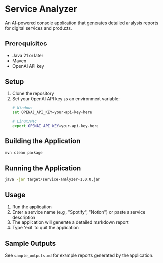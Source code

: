 # Service Analyzer

An AI-powered console application that generates detailed analysis reports for digital services and products.

## Prerequisites

- Java 21 or later
- Maven
- OpenAI API key

## Setup

1. Clone the repository
2. Set your OpenAI API key as an environment variable:
   ```bash
   # Windows
   set OPENAI_API_KEY=your-api-key-here
   
   # Linux/Mac
   export OPENAI_API_KEY=your-api-key-here
   ```

## Building the Application

```bash
mvn clean package
```

## Running the Application

```bash
java -jar target/service-analyzer-1.0.0.jar
```

## Usage

1. Run the application
2. Enter a service name (e.g., "Spotify", "Notion") or paste a service description
3. The application will generate a detailed markdown report
4. Type 'exit' to quit the application

## Sample Outputs

See `sample_outputs.md` for example reports generated by the application. 